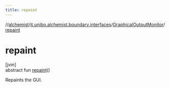 ```yaml
---
title: repaint
---
```

//[alchemist](../../../index.html)/[it.unibo.alchemist.boundary.interfaces](../index.html)/[GraphicalOutputMonitor](index.html)/[repaint](repaint.html)



# repaint



[jvm]\
abstract fun [repaint](repaint.html)()



Repaints the GUI.




